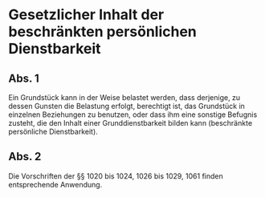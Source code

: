 # Gesetzlicher Inhalt der beschränkten persönlichen Dienstbarkeit



## Abs. 1

 Ein Grundstück kann in der Weise belastet werden, dass derjenige, zu dessen Gunsten die Belastung erfolgt, berechtigt ist, das Grundstück in einzelnen Beziehungen zu benutzen, oder dass ihm eine sonstige Befugnis zusteht, die den Inhalt einer Grunddienstbarkeit bilden kann (beschränkte persönliche Dienstbarkeit).

## Abs. 2

 Die Vorschriften der §§ 1020 bis 1024, 1026 bis 1029, 1061 finden entsprechende Anwendung. 

